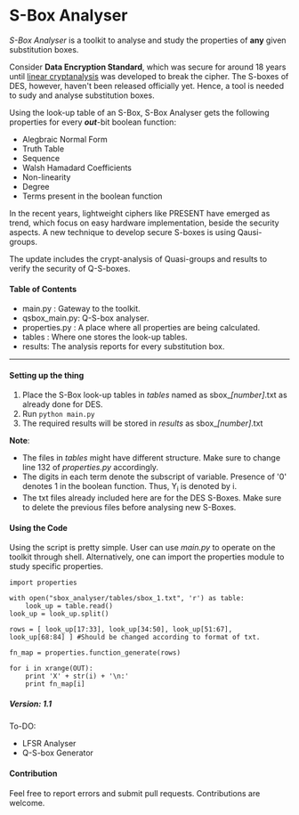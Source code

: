 S-Box Analyser
=============
*S-Box Analyser*
is a toolkit to analyse and study the properties of **any** given substitution boxes.

Consider **Data Encryption Standard**, which was secure for around 18 years until [linear cryptanalysis](https://www.wikiwand.com/en/Linear_cryptanalysis) was developed  to break the cipher. The S-boxes of DES, however, haven't been released officially yet. Hence, a tool is needed to sudy and analyse substitution boxes. 

Using the look-up table of an S-Box, S-Box Analyser gets the following properties for every ***out***-bit boolean function:

- Alegbraic Normal Form
- Truth Table
- Sequence
- Walsh Hamadard Coefficients
- Non-linearity
- Degree
- Terms present in the boolean function

In the recent years, lightweight ciphers like PRESENT have emerged as trend, which focus on easy hardware implementation, beside the security aspects. A new technique to develop secure S-boxes is using Qausi-groups.

The update includes the crypt-analysis of Quasi-groups and results to verify the security of Q-S-boxes.

#### Table of Contents
  - main.py : Gateway to the toolkit.
  - qsbox_main.py: Q-S-box analyser.
  - properties.py : A place where all properties are being calculated. 
  - tables : Where one stores the look-up tables.
  - results: The analysis reports for every substitution box.

---
#### Setting up the thing
1. Place the S-Box look-up tables in *tables* named as sbox_*[number]*.txt as already done for DES.
2. Run ``` python main.py ```
3. The required results will be stored in *results* as sbox_*[number]*.txt

**Note**: 
* The files in *tables* might have different structure. Make sure to change line 132 of *properties.py* accordingly.
* The digits in each term denote the subscript of variable. Presence of '0' denotes 1 in the boolean function. Thus, Y<sub>i</sub> is denoted by i.
* The txt files already included here are for the DES S-Boxes. Make sure to delete the previous files before analysing new S-Boxes.

#### Using the Code
Using the script is pretty simple. 
User can use *main.py* to operate on the toolkit through shell. Alternatively, one can import the properties module to study specific properties.

```
import properties

with open("sbox_analyser/tables/sbox_1.txt", 'r') as table:
	look_up = table.read()
look_up = look_up.split()

rows = [ look_up[17:33], look_up[34:50], look_up[51:67], look_up[68:84] ] #Should be changed according to format of txt.

fn_map = properties.function_generate(rows)

for i in xrange(OUT):
    print 'X' + str(i) + '\n:'
    print fn_map[i]
```
##### Version: 1.1
To-DO:

* LFSR Analyser
* Q-S-box Generator

#### Contribution
Feel free to report errors and submit pull requests. Contributions are welcome.
